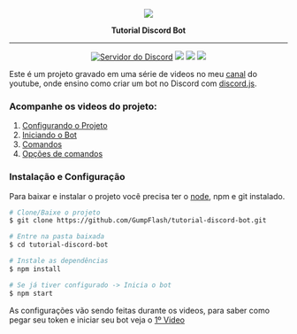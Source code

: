 <p align="center">
    <img src="https://yt3.ggpht.com/a/AATXAJx_w1yTgLhkYXUxNo4iIZHzIr5ls0sb9Jbm9A=s100-c-k-c0xffffffff-no-rj-mo">
    <p align="center"><b>Tutorial Discord Bot</b><p>
</p>

<hr>
<p align="center">
<a alt="Servidor do Discord">
    <a href="https://discord.gg/4GYN6bV"><img src="https://discordapp.com/api/guilds/330547455273992202/embed.png" alt="Servidor do Discord" /></a>
</a>
<a>
    <img src="https://img.shields.io/twitch/status/gumpdev?color=%23c9459b">
</a>
<a>
    <img src="https://img.shields.io/github/package-json/dependency-version/gumpdev/tutorial-discord-bot/discord.js?color=%23c9459b">
</a>
<a alt="Contribuidores">
    <img src="https://img.shields.io/github/contributors/gumpdev/tutorial-discord-bot?color=%23c9459b&label=contribuidores" >
</a>
</p>

Este é um projeto gravado em uma série de videos no meu [canal](https://www.youtube.com/gumpflash) do youtube, onde ensino como criar um bot no Discord com [discord.js](https://discord.js.org).

### Acompanhe os videos do projeto:

1. [Configurando o Projeto](https://youtu.be/5d_SAvD9xuQ)
2. [Iniciando o Bot](https://youtu.be/IkyveMOEPHg)
3. [Comandos](https://youtu.be/HBma8LJRm7U)
4. [Opções de comandos](https://youtu.be/xQzjgyeoEfI)

### Instalação e Configuração

Para baixar e instalar o projeto você precisa ter o [node](https://nodejs.org/en/), npm e git instalado.

```bash
# Clone/Baixe o projeto
$ git clone https://github.com/GumpFlash/tutorial-discord-bot.git

# Entre na pasta baixada
$ cd tutorial-discord-bot

# Instale as dependências
$ npm install

# Se já tiver configurado -> Inicia o bot
$ npm start
```

As configurações vão sendo feitas durante os videos, para saber como pegar seu token e iniciar seu bot veja o [1º Video](https://youtu.be/5d_SAvD9xuQ)
